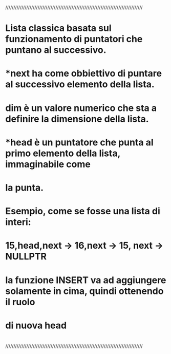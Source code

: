 /////////////////////////////////////////////////////////////////////////////////////
#
#   Lista classica basata sul funzionamento di puntatori che puntano al successivo.
#   *next ha come obbiettivo di puntare al successivo elemento della lista.
#   dim è un valore numerico che sta a definire la dimensione della lista.
#   *head è un puntatore che punta al primo elemento della lista, immaginabile come
#   la punta.
#   
#   Esempio, come se fosse una lista di interi:
#
#   15,head,next -> 16,next -> 15, next -> NULLPTR
#
#   la funzione INSERT va ad aggiungere solamente in cima, quindi ottenendo il ruolo
#   di nuova head
#
/////////////////////////////////////////////////////////////////////////////////////
